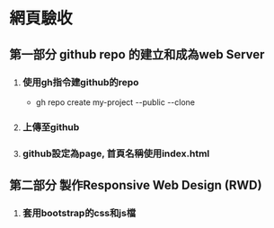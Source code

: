  # 網頁驗收
 ## 第一部分 github repo 的建立和成為web Server

 1. ### 使用gh指令建github的repo
    - gh repo create my-project --public --clone
 2. ### 上傳至github

 3. ### github設定為page, 首頁名稱使用index.html

 ## 第二部分 製作Responsive Web Design (RWD)

 1. ### 套用bootstrap的css和js檔
